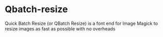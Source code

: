 # Qbatch-resize

Quick Batch Resize (or QBatch Resize) is a font end for Image Magick to resize images as fast as possible with no overheads